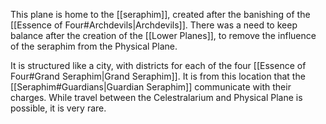 This plane is home to the [[seraphim]], created after the banishing of the [[Essence of Four#Archdevils|Archdevils]]. There was a need to keep balance after the creation of the [[Lower Planes]], to remove the influence of the seraphim from the Physical Plane. 

It is structured like a city, with districts for each of the four [[Essence of Four#Grand Seraphim|Grand Seraphim]]. It is from this location that the [[Seraphim#Guardians|Guardian Seraphim]] communicate with their charges. While travel between the Celestralarium and Physical Plane is possible, it is very rare.